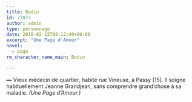```yaml
---
title: Bodin
id: 77077
author: admin
type: personnage
date: 2010-02-15T09:12:49+00:00
excerpt: "Une Page d'Amour"
novel:
  - page
rm_character_name_main: Bodin

---
```

**—** Vieux médecin de quartier, habite rue Vineuse, à Passy [15]. Il soigne habituellement Jeanne Grandjean, sans comprendre grand&rsquo;chose à sa maladie. _(Une Page d&rsquo;Amour.)_